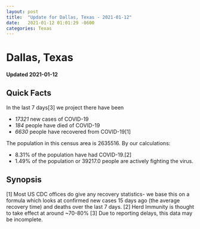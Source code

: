 ```yaml
---
layout: post
title:  "Update for Dallas, Texas - 2021-01-12"
date:   2021-01-12 01:01:29 -0600
categories: Texas
---
```


# Dallas, Texas
#### Updated 2021-01-12

## Quick Facts

In the last 7 days[3] we project there have been
- *17321* new cases of COVID-19
- *184* people have died of COVID-19
- *6630* people have recovered from COVID-19[1]

The population in this census area is 2635516. By our calculations:
- 8.31% of the population have had COVID-19.[2]
- 1.49% of the population or 39217.0 people are actively fighting the virus.

## Synopsis




[1] Most US CDC offices do give any recovery statistics- we base this on a formula which looks at confirmed new cases
15 days ago (the average recovery time) and deaths over the last 7 days.
[2] Herd Immunity is thought to take effect at around ~70-80%
[3] Due to reporting delays, this data may be incomplete. 
    